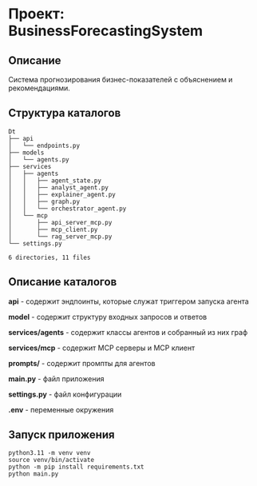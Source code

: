 # Проект: BusinessForecastingSystem

## Описание

Система прогнозирования бизнес-показателей с объяснением и рекомендациями.

## Структура каталогов
```
Dt
├── api
│   └── endpoints.py
├── models
│   └── agents.py
├── services
│   ├── agents
│   │   ├── agent_state.py
│   │   ├── analyst_agent.py
│   │   ├── explainer_agent.py
│   │   ├── graph.py
│   │   └── orchestrator_agent.py
│   └── mcp
│       ├── api_server_mcp.py
│       ├── mcp_client.py
│       └── rag_server_mcp.py
└── settings.py

6 directories, 11 files

```
## Описание каталогов

**api** - содержит эндпоинты, которые служат триггером запуска агента

**model** - содержит структуру входных запросов и ответов

**services/agents** - содержит классы агентов и собранный из них граф

**services/mcp** - содержит MCP серверы и MCP клиент

**prompts/** - содержит промпты для агентов

**main.py** - файл приложения

**settings.py** - файл конфигурации

**.env** - переменные окружения

## Запуск приложения
```
python3.11 -m venv venv
source venv/bin/activate
python -m pip install requirements.txt
python main.py
```
